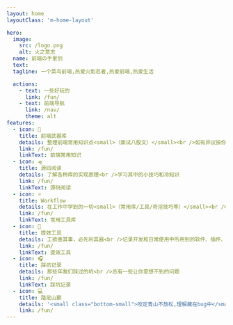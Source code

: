 ```yaml
---
layout: home
layoutClass: 'm-home-layout'

hero:
  image:
    src: /logo.png
    alt: 火之意志
  name: 前端の手里剑
  text:
  tagline: 一个菜鸟前端,热爱火影忍者,热爱前端,热爱生活

  actions:
    - text: 一些好玩的
      link: /fun/
    - text: 前端导航
      link: /nav/
      theme: alt
features:
  - icon: 🚀
    title: 前端武器库
    details: 整理前端常用知识点<small>（面试八股文）</small><br />如有异议按你的理解为主，不接受反驳
    link: /fun/
    linkText: 前端常用知识
  - icon: 🛸
    title: 源码阅读
    details: 了解各种库的实现原理<br />学习其中的小技巧和冷知识
    link: /fun/
    linkText: 源码阅读
  - icon: ⭐
    title: Workflow
    details: 在工作中学到的一切<small>（常用库/工具/奇淫技巧等）</small><br />配合 CV 大法来更好的摸鱼
    link: /fun/
    linkText: 常用工具库
  - icon: 🎃
    title: 提效工具
    details: 工欲善其事，必先利其器<br />记录开发和日常使用中所用到的软件、插件、扩展等
    link: /fun/
    linkText: 提效工具
  - icon: 🎧
    title: 踩坑记录
    details: 那些年我们踩过的坑<br />总有一些让你意想不到的问题
    link: /fun/
    linkText: 踩坑记录
  - icon: 💻
    title: 踏足山巅
    details: '<small class="bottom-small">咬定青山不放松,理解藏在bug中</small>'
    link: /fun/
---
```


<style>
/*爱的魔力转圈圈*/
.m-home-layout .image-src:hover {
  transform: translate(-50%, -50%) rotate(666turn);
  transition: transform 59s 1s cubic-bezier(0.3, 0, 0.8, 1); 
}

.m-home-layout .details small {
  opacity: 0.8;
}

.m-home-layout .bottom-small {
  display: block;
  margin-top: 2em;
  text-align: right;
}
</style>
